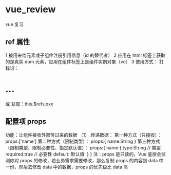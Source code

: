 # vue_review

vue 复习

## ref 属性

1 被用来给元素或子组件注册引用信息（id 的替代者）
2 应用在 html 标签上获取的是真实 dom 元素，应用在组件标签上是组件实例对象（vc）
3 使用方式：
打标识：<h1 ref="xxx">...</h1> 或 <School ref="xxx"></School>
获取：this.$refs.xxx

## 配置项 props

功能：让组件接收外部传过来的数据
（1）.传递数据：
第一种方式（只接收）：
props:['name']
第二种方式（限制类型）：
props:{
name:String
}
第三种方式（限制类型、限制必要性、指定默认值）：
props:{
name:{
type:String // 类型
required:true // 必要性
default:'默认值'
}
}
注：props 是只读的，Vue 底层会监测你对 props 的修改，若业务需求需要修改，那么复制 props 的内容到 data 中一份，然后去修改 data 中的数据，props 的优先级比 data 高
